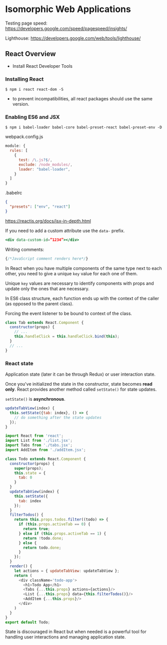 # Isomorphic Web Applications

Testing page speed:
https://developers.google.com/speed/pagespeed/insights/

Lighthouse:
https://developers.google.com/web/tools/lighthouse/

## React Overview

* Install React Developer Tools

### Installing React

```
$ npm i react react-dom -S
```

* to prevent incompatibilities, all react packages should use the same version.

### Enabling ES6 and JSX

```
$ npm i babel-loader babel-core babel-preset-react babel-preset-env -D
```

webpack.config.js
```javascript
module: {
  rules: [
    {
      test: /\.js?$/,
      exclude: /node_modules/,
      loader: "babel-loader",
    }
  ]
}
```

.babelrc
```json
{
  "presets": ["env", "react"]
}
```

https://reactjs.org/docs/jsx-in-depth.html

If you need to add a custom attribute use the `data-` prefix.

```jsx
<div data-custom-id=”1234”></div>
```

Writing comments:
```javascript
{/*JavaScript comment renders here*/}
```

In React when you have multiple components of the same type next to each other, you need to give a unique `key` value for each one of them.

Unique `key` values are necessary to identify components with props and update only the ones that are necessary.

In ES6 class structure, each function ends up with the context of the caller (as opposed to the parent class).

Forcing the event listener to be bound to context of the class.
```javascript
class Tab extends React.Component {
  constructor(props) {
    // ...
    this.handleClick = this.handleClick.bind(this);
  }
  // ...
}
```

### React state

Application state (later it can be through Redux) or user interaction state.

Once you've initialized the state in the constructor, state becomes **read only**.
React provides another method called `setState()` for state updates.

`setState()` is **asynchronous**.

```javascript
updateTabView(index) {
  this.setState({tab: index}, () => {
    // do something after the state updates
  });
}
```

```javascript
import React from 'react';
import List from './list.jsx';
import Tabs from './tabs.jsx';
import AddItem from './addItem.jsx';

class Todo extends React.Component {
  constructor(props) {
    super(props);
    this.state = {
      tab: 0
    }
  }
  updateTabView(index) {
    this.setState({
      tab: index
    });
  }
  filterTodos() {
    return this.props.todos.filter((todo) => {
      if (this.props.activeTab == 0) {
        return true;
      } else if (this.props.activeTab == 1) {
        return !todo.done;
      } else {
        return todo.done;
      }
    });
  }
  render() {
    let actions = { updateTabView: updateTabView };
    return (
      <div className='todo-app'>
        <h1>Todo App</h1>
        <Tabs {...this.props} actions={actions}/>
        <List {...this.props} data={this.filterTodos()}/>
        <AddItem {...this.props}/>
      </div>
    )
  }
}
export default Todo;
```

State is discouraged in React but when needed is a powerful tool for handling user interactions and managing application state.
